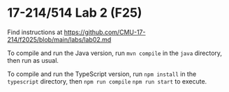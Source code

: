 # 17-214/514 Lab 2 (F25)

Find instructions at <https://github.com/CMU-17-214/f2025/blob/main/labs/lab02.md>

To compile and run the Java version, run `mvn compile` in the `java` directory, then run as usual.

To compile and run the TypeScript version, run `npm install` in the `typescript` directory, then `npm run compile` `npm run start` to execute.
